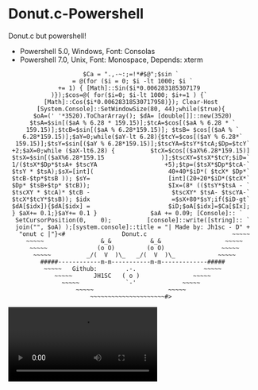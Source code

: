 # Donut.c-Powershell
Donut.c but powershell!
- Powershell 5.0, Windows, Font: Consolas
- Powershell 7.0, Unix, Font: Monospace, Depends: xterm

```
                     $Ca = ".,-~:;=!*#$@";$sin `
                  = @(for ($i = 0; $i -lt 1000; $i `
              += 1) { [Math]::Sin($i*0.006283185307179
            )});$cos=@( for($i=0; $i-lt 1000; $i+=1 ) {`
          [Math]::Cos($i*0.00628318530717958)}); Clear-Host
        [System.Console]::SetWindowSize(80, 44);while($true){
       $oA=(' '*3520).ToCharArray(); $dA= [double[]]::new(3520)
      $tsA=$sin[($aA % 6.28 * 159.15)];$tcA=$cos[($aA % 6.28 * `
     159.15)];$tcB=$sin[($aA % 6.28*159.15)]; $tsB= $cos[($aA % `
    6.28*159.15)];$aY=0;while($aY-lt 6.28){$tcY=$cos[($aY % 6.28*`
  159.15)];$tsY=$sin[($aY % 6.28*159.15)];$tscYA=$tsY*$tcA;$Dp=$tcY`
 +2;$aX=0;while ($aX-lt6.28) {          $tcX=$cos[($aX%6.28*159.15)]
 $tsX=$sin[($aX%6.28*159.15                )];$tscXY=$tsX*$tcY;$iD=`
 1/($tsX*$Dp*$tsA+ $tscYA                   +5);$tp=($tsX*$Dp*$tcA-`
 $tsY * $tsA);$sX=[int](                     40+40*$iD*( $tcX* $Dp*`
 $tcB-$tp*$tsB )); $sY=                      [int](20+20*$iD*($tcX*`
 $Dp* $tsB+$tp* $tcB));                      $Ix=(8* (($tsY*$tsA - `
 $tscXY * $tcA)* $tcB -                       $tscXY* $tsA- $tscYA-`
 $tcX*$tcY*$tsB)); $idx                       =$sX+80*$sY;if($iD-gt`
 $dA[$idx]){$dA[$idx] =                      $iD;$oA[$idx]=$Ca[$Ix];                    
 } $aX+= 0.1;}$aY+= 0.1 }               $aA += 0.09; [Console]:: `
  SetCursorPosition(0,    0);          [console]::write([string]:: `
  join("", $oA) );[system.console]::title = "| Made by: Jh1sc - D" + 
   "onut c |"}<#                Donut.c                        ~~~~~
     ~~~~~                &_&           &_&                  ~~~~~
      ~~~~~              (o O)         (o O)                ~~~~~
       ~~~~~          _/(  V  )\_   _/(  V  )\_            ~~~~~
         #####------------m-m-----------m-m-------------#####
          ~~~~~   Github:        .-.                   ~~~~~
             ~~~~~      JH1SC   ( o )               ~~~~~
               ~~~~~             `-'             ~~~~~
                   ~~~~~                     ~~~~~
                       ~~~~~~~~~~~~~~~~~~~~~#>
```

![donut](https://github.com/jh1sc/Donut.c-Powershell/blob/main/donutvidoe.mp4)

